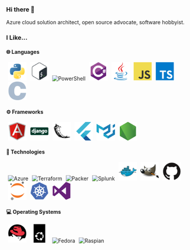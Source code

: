 ### Hi there 👋

Azure cloud solution architect, open source advocate, software hobbyist.

### I Like...
#### 🌐 Languages
<img src="https://raw.githubusercontent.com/devicons/devicon/master/icons/python/python-original.svg" height="50px" hspace="5px" alt="Python" /><img src="https://raw.githubusercontent.com/devicons/devicon/master/icons/bash/bash-original.svg" height="50px" hspace="5px" alt="Bash" /><img src="https://3.bp.blogspot.com/-a7jPVdFk9Hw/W_XeTJX6JyI/AAAAAAAAC2c/HCtxP0wSSs0wEMKJOYq7pivEJaSVin92gCLcBGAs/s1600/powershell.png" height="50px" hspace="5px" alt="PowerShell" /><img src="https://raw.githubusercontent.com/devicons/devicon/master/icons/csharp/csharp-original.svg" height="50px" hspace="5px" alt="C#" /><img src="https://raw.githubusercontent.com/devicons/devicon/master/icons/java/java-original.svg" height="50px" hspace="5px" alt="Java" /><img src="https://raw.githubusercontent.com/devicons/devicon/master/icons/javascript/javascript-original.svg" height="50px" hspace="5px" alt="JavaScript" /><img src="https://raw.githubusercontent.com/devicons/devicon/master/icons/typescript/typescript-original.svg" height="50px" hspace="5px" alt="TypeScript" /><img src="https://raw.githubusercontent.com/devicons/devicon/master/icons/c/c-original.svg" height="50px" hspace="5px" alt="C" />

#### ⚙️ Frameworks
<img src="https://raw.githubusercontent.com/devicons/devicon/master/icons/angularjs/angularjs-original.svg" height="50px" hspace="5px" alt="AngularJS" /><img src="https://raw.githubusercontent.com/devicons/devicon/master/icons/django/django-original.svg" height="50px" hspace="5px" alt="Django" /><img src="https://raw.githubusercontent.com/devicons/devicon/master/icons/flask/flask-original.svg" height="50px" hspace="5px" alt="Flask" /><img src="https://raw.githubusercontent.com/devicons/devicon/master/icons/flutter/flutter-original.svg" height="50px" hspace="5px" alt="Flutter" /><img src="https://raw.githubusercontent.com/devicons/devicon/master/icons/materialui/materialui-original.svg" height="50px" hspace="5px" alt="Material-UI" /><img src="https://raw.githubusercontent.com/devicons/devicon/master/icons/nodejs/nodejs-original.svg" height="50px" hspace="5px" alt="Node.js" />

#### 🚀 Technologies
<img src="https://upload.wikimedia.org/wikipedia/commons/thumb/a/a8/Microsoft_Azure_Logo.svg/374px-Microsoft_Azure_Logo.svg.png" height="50px" hspace="5px" alt="Azure" /><img src="https://www.terraform.io/assets/images/og-image-8b3e4f7d.png" height="50px" hspace="5px" alt="Terraform" /><img src="https://seeklogo.com/images/P/packer-logo-732D5F5529-seeklogo.com.png" height="50px" hspace="5px" alt="Packer" /><img src="https://outpost24.com/sites/default/files/inline-images/splunk.png" height="50px" hspace="5px" alt="Splunk" /><img src="https://raw.githubusercontent.com/devicons/devicon/master/icons/docker/docker-original.svg" height="50px" hspace="5px" alt="Docker" /><img src="https://raw.githubusercontent.com/devicons/devicon/master/icons/gimp/gimp-original.svg" height="50px" hspace="5px" alt="Gimp" /><img src="https://raw.githubusercontent.com/devicons/devicon/master/icons/github/github-original.svg" height="50px" hspace="5px" alt="GitHub" /><img src="https://raw.githubusercontent.com/devicons/devicon/master/icons/jupyter/jupyter-original.svg" height="50px" hspace="5px" alt="Jupyter" /><img src="https://raw.githubusercontent.com/devicons/devicon/master/icons/kubernetes/kubernetes-plain.svg" height="50px" hspace="5px" alt="Kubernetes" /><img src="https://raw.githubusercontent.com/devicons/devicon/master/icons/visualstudio/visualstudio-plain.svg" height="50px" hspace="5px" alt="Visual Studio" />

#### 💻 Operating Systems
<img src="https://raw.githubusercontent.com/devicons/devicon/master/icons/redhat/redhat-original.svg" height="50px" hspace="5px" alt="Red Hat" /><img src="https://raw.githubusercontent.com/devicons/devicon/master/icons/ubuntu/ubuntu-plain.svg" height="50px" hspace="5px" alt="Ubuntu" /><img src="https://upload.wikimedia.org/wikipedia/commons/thumb/3/3f/Fedora_logo.svg/1200px-Fedora_logo.svg.png" height="50px" hspace="5px" alt="Fedora" /><img src="https://www.raspberrypi.org/wp-content/uploads/2012/03/raspberry-pi-logo.png" height="50px" hspace="5px" alt="Raspian" />

<!--
**ralacher/ralacher** is a ✨ _special_ ✨ repository because its `README.md` (this file) appears on your GitHub profile.

Here are some ideas to get you started:

- 🔭 I’m currently working on ...
- 🌱 I’m currently learning ...
- 👯 I’m looking to collaborate on ...
- 🤔 I’m looking for help with ...
- 💬 Ask me about ...
- 📫 How to reach me: ...
- 😄 Pronouns: ...
- ⚡ Fun fact: ...
-->
